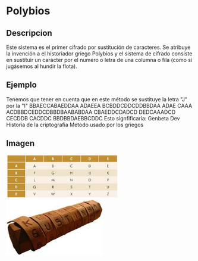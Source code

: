 # Polybios
## Descripcion
Este sistema es el primer cifrado por sustitución de caracteres. Se atribuye la invención a el historiador griego Polybios y el sistema de cifrado consiste en sustituir un carácter por el numero o letra de una columna o fila (como si jugásemos al hundir la flota).
## Ejemplo
Tenemos que tener en cuenta que en este método se sustituye la letra "J" por la "I"
BBAECCABAEDDAA ADAEEA BCBDDCDDCDDBBDAA ADAE CAAA ACDBBDCEDDCDBBDBAABABDAA CBAEDDCDADCD DEDCAAADCD CECDDB CACDDC BBDBBDAEBBCDDC
Esto signfificaría:
Genbeta Dev Historia de la criptografia Metodo usado por los griegos
## Imagen
![image](pilybios.png)
![image](polybios2.png)
